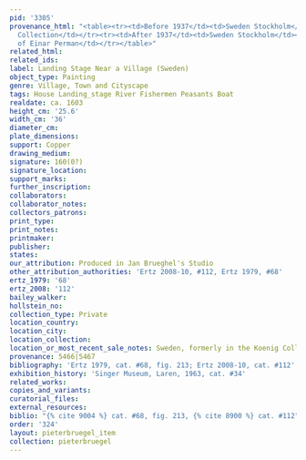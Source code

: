 ```yaml
---
pid: '3305'
provenance_html: "<table><tr><td>Before 1937</td><td>Sweden Stockholm</td><td>Hiermar
  Collection</td></tr><tr><td>After 1937</td><td>Sweden Stockholm</td><td>Collection
  of Einar Perman</td></tr></table>"
related_html:
related_ids:
label: Landing Stage Near a Village (Sweden)
object_type: Painting
genre: Village, Town and Cityscape
tags: House Landing_stage River Fishermen Peasants Boat
realdate: ca. 1603
height_cm: '25.6'
width_cm: '36'
diameter_cm:
plate_dimensions:
support: Copper
drawing_medium:
signature: 160(0?)
signature_location:
support_marks:
further_inscription:
collaborators:
collaborator_notes:
collectors_patrons:
print_type:
print_notes:
printmaker:
publisher:
states:
our_attribution: Produced in Jan Brueghel's Studio
other_attribution_authorities: 'Ertz 2008-10, #112, Ertz 1979, #68'
ertz_1979: '68'
ertz_2008: '112'
bailey_walker:
hollstein_no:
collection_type: Private
location_country:
location_city:
location_collection:
location_or_most_recent_sale_notes: Sweden, formerly in the Koenig Collection
provenance: 5466|5467
bibliography: 'Ertz 1979, cat. #68, fig. 213; Ertz 2008-10, cat. #112'
exhibition_history: 'Singer Museum, Laren, 1963, cat. #34'
related_works:
copies_and_variants:
curatorial_files:
external_resources:
biblio: "{% cite 9004 %} cat. #68, fig. 213, {% cite 8900 %} cat. #112"
order: '324'
layout: pieterbruegel_item
collection: pieterbruegel
---
```

